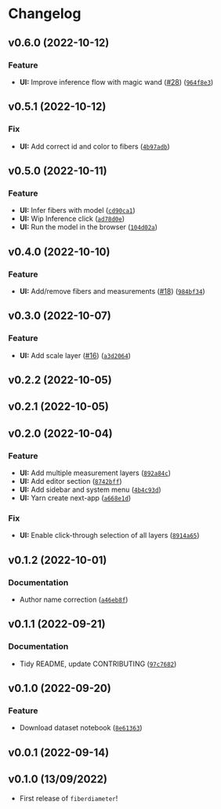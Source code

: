 # Changelog

<!--next-version-placeholder-->

## v0.6.0 (2022-10-12)
### Feature
* **UI:** Improve inference flow with magic wand ([#28](https://github.com/fcossio/FiberDiameter/issues/28)) ([`964f8e3`](https://github.com/fcossio/FiberDiameter/commit/964f8e394989b143f7f2a709f2afb85dc4374dc0))

## v0.5.1 (2022-10-12)
### Fix
* **UI:** Add correct id and color to fibers ([`4b97adb`](https://github.com/fcossio/FiberDiameter/commit/4b97adb4aa72da635004a9a65d19b4ee3e816356))

## v0.5.0 (2022-10-11)
### Feature
* **UI:** Infer fibers with model ([`cd90ca1`](https://github.com/fcossio/FiberDiameter/commit/cd90ca18fa339f17ef1917fbfdb826ce9f4c828f))
* **UI:** Wip Inference click ([`ad78d0e`](https://github.com/fcossio/FiberDiameter/commit/ad78d0e5d9744205922d271703205ac46f62a9c5))
* **UI:** Run the model in the browser ([`104d02a`](https://github.com/fcossio/FiberDiameter/commit/104d02a28e91cbc670a790751706cb3e0f1a6835))

## v0.4.0 (2022-10-10)
### Feature
* **UI:** Add/remove fibers and measurements ([#18](https://github.com/fcossio/FiberDiameter/issues/18)) ([`984bf34`](https://github.com/fcossio/FiberDiameter/commit/984bf3495d7bb3cc9a0db3bc1bab0c0c98554e59))

## v0.3.0 (2022-10-07)
### Feature
* **UI:** Add scale layer ([#16](https://github.com/fcossio/FiberDiameter/issues/16)) ([`a3d2064`](https://github.com/fcossio/FiberDiameter/commit/a3d2064f345cecd46e2948d9c3a6968eddc16b24))

## v0.2.2 (2022-10-05)


## v0.2.1 (2022-10-05)


## v0.2.0 (2022-10-04)
### Feature
* **UI:** Add multiple measurement layers ([`892a84c`](https://github.com/fcossio/FiberDiameter/commit/892a84c637ca6293273fbb78c721c24ae9795c4b))
* **UI:** Add editor section ([`8742bff`](https://github.com/fcossio/FiberDiameter/commit/8742bffc6331525be1023f8f6b45c717d407fb9f))
* **UI:** Add sidebar and system menu ([`4b4c93d`](https://github.com/fcossio/FiberDiameter/commit/4b4c93d7e284ac48f9d72b0857157a00ac808e7a))
* **UI:** Yarn create next-app ([`a668e1d`](https://github.com/fcossio/FiberDiameter/commit/a668e1d572ccd2faf3c6726f13bafb4e896c0640))

### Fix
* **UI:** Enable click-through selection of all layers ([`8914a65`](https://github.com/fcossio/FiberDiameter/commit/8914a65893c91c1c766e5efcb900e38bad07c75c))

## v0.1.2 (2022-10-01)
### Documentation
* Author name correction ([`a46eb8f`](https://github.com/fcossio/FiberDiameter/commit/a46eb8fb8a085e0de81db7aa7bc55102ea2523e3))

## v0.1.1 (2022-09-21)
### Documentation
* Tidy README, update CONTRIBUTING ([`97c7682`](https://github.com/fcossio/FiberDiameter/commit/97c7682fbbbbfe5402c63ed98fb97c3f2d20c00f))

## v0.1.0 (2022-09-20)
### Feature
* Download dataset notebook ([`8e61363`](https://github.com/fcossio/FiberDiameter/commit/8e6136304a7a17bf6a15baa92b2e4b2d41d38c5d))

## v0.0.1 (2022-09-14)


## v0.1.0 (13/09/2022)

- First release of `fiberdiameter`!
